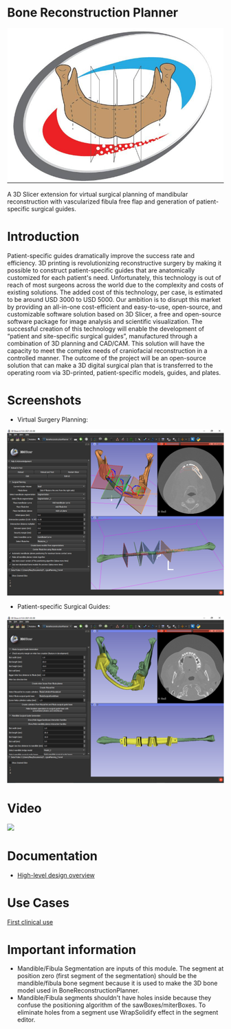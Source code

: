 # Bone Reconstruction Planner

![](BoneReconstructionPlanner.jpg)

A 3D Slicer extension for virtual surgical planning of mandibular reconstruction with vascularized fibula free flap and generation of patient-specific surgical guides. 

# Introduction

Patient-specific guides dramatically improve the success rate and efficiency. 3D printing is revolutionizing reconstructive surgery by making it possible to construct patient-specific guides that are anatomically customized for each patient's need. Unfortunately, this technology is out of reach of most surgeons across the world due to the complexity and costs of existing solutions. The added cost of this technology, per case, is estimated to be around USD 3000 to USD 5000. Our ambition is to disrupt this market by providing an all-in-one cost-efficient and easy-to-use, open-source, and customizable software solution based on 3D Slicer, a free and open-source software package for image analysis and scientific visualization. The successful creation of this technology will enable the development of “patient and site-specific surgical guides”, manufactured through a combination of 3D planning and CAD/CAM. This solution will have the capacity to meet the complex needs of craniofacial reconstruction in a controlled manner. The outcome of the project will be an open-source solution that can make a 3D digital surgical plan that is transferred to the operating room via 3D-printed, patient-specific models, guides, and plates.

# Screenshots

- Virtual Surgery Planning:

![](BoneReconstructionPlanner/Resources/Screenshots/screenshotPlanning.png)

- Patient-specific Surgical Guides:

![](BoneReconstructionPlanner/Resources/Screenshots/screenshotPatientSpecificSurgicalGuides.png)


# Video

 <a href="https://youtu.be/wsr_g_1E_pw" target="_blanck"><img src="https://raw.githubusercontent.com/lassoan/SlicerBoneReconstructionPlanner/main/BoneReconstructionPlanner/Resources/Screenshots/videoThumbnail.png" /></a>
# Documentation

- [High-level design overview](https://github.com/lassoan/SlicerBoneReconstructionPlanner/raw/main/Docs/Design.pptx)

# Use Cases
[First clinical use](https://github.com/lassoan/SlicerBoneReconstructionPlanner/discussions/40)

# Important information
- Mandible/Fibula Segmentation are inputs of this module. The segment at position zero (first segment of the segmentation) should be the mandible/fibula bone segment because it is used to make the 3D bone model used in BoneReconstructionPlanner.
- Mandible/Fibula segments shouldn't have holes inside because they confuse the positioning algorithm of the sawBoxes/miterBoxes. To eliminate holes from a segment use WrapSolidify effect in the segment editor.
